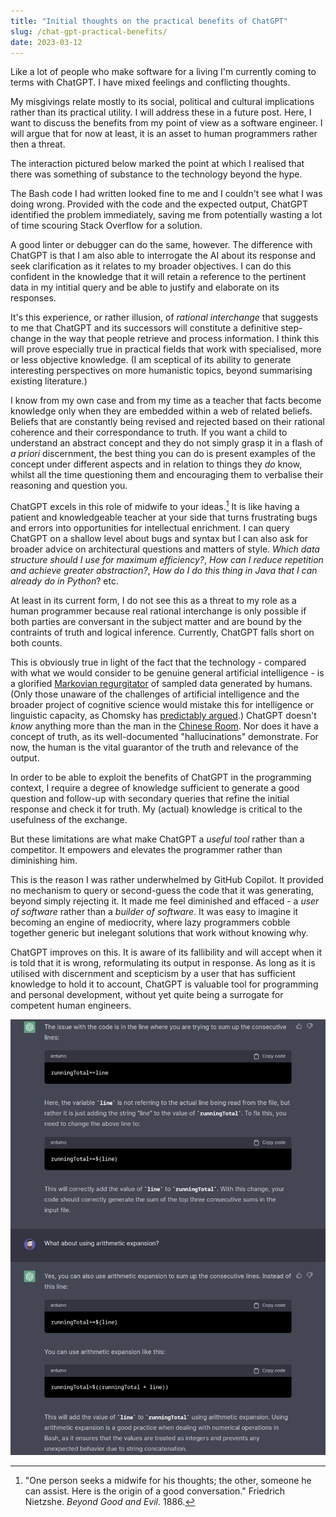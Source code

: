 ```yaml
---
title: "Initial thoughts on the practical benefits of ChatGPT"
slug: /chat-gpt-practical-benefits/
date: 2023-03-12
---
```


Like a lot of people who make software for a living I'm currently coming to terms with ChatGPT. I have mixed feelings and conflicting thoughts.

My misgivings relate mostly to its social, political and cultural implications rather than its practical utility. I will address these in a future post. Here, I want to discuss the benefits from my point of view as a software engineer. I will argue that for now at least, it is an asset to human programmers rather then a threat.

The interaction pictured below marked the point at which I realised that there was something of substance to the technology beyond the hype.

The Bash code I had written looked fine to me and I couldn't see what I was doing wrong. Provided with the code and the expected output, ChatGPT identified the problem immediately, saving me from potentially wasting a lot of time scouring Stack Overflow for a solution.

A good linter or debugger can do the same, however. The difference with ChatGPT is that I am also able to interrogate the AI about its response and seek clarification as it relates to my broader objectives. I can do this confident in the knowledge that it will retain a reference to the pertinent data in my intitial query and be able to justify and elaborate on its responses.

It's this experience, or rather illusion, of _rational interchange_ that suggests to me that ChatGPT and its successors will constitute a definitive step-change in the way that people retrieve and process information. I think this will prove especially true in practical fields that work with specialised, more or less objective knowledge. (I am sceptical of its ability to generate interesting perspectives on more humanistic topics, beyond summarising existing literature.)

I know from my own case and from my time as a teacher that facts become knowledge only when they are embedded within a web of related beliefs. Beliefs that are constantly being revised and rejected based on their rational coherence and their correspondance to truth. If you want a child to understand an abstract concept and they do not simply grasp it in a flash of _a priori_ discernment, the best thing you can do is present examples of the concept under different aspects and in relation to things they _do_ know, whilst all the time questioning them and encouraging them to verbalise their reasoning and question you.

ChatGPT excels in this role of midwife to your ideas.[^nietzshe] It is like having a patient and knowledgeable teacher at your side that turns frustrating bugs and errors into opportunities for intellectual enrichment. I can query ChatGPT on a shallow level about bugs and syntax but I can also ask for broader advice on architectural questions and matters of style. _Which data structure should I use for maximum efficiency?_, _How can I reduce repetition and achieve greater abstraction?_, _How do I do this thing in Java that I can already do in Python_? etc.

At least in its current form, I do not see this as a threat to my role as a human programmer because real rational interchange is only possible if both parties are conversant in the subject matter and are bound by the contraints of truth and logical inference. Currently, ChatGPT falls short on both counts.

This is obviously true in light of the fact that the technology - compared with what we would consider to be genuine general artificial intelligence - is a glorified [Markovian regurgitator](https://en.wikipedia.org/wiki/Markov_chain) of sampled data generated by humans. (Only those unaware of the challenges of artificial intelligence and the broader project of cognitive science would mistake this for intelligence or linguistic capacity, as Chomsky has [predictably argued](https://web.archive.org/web/20230320095450/https://www.nytimes.com/2023/03/08/opinion/noam-chomsky-chatgpt-ai.html).) ChatGPT doesn't _know_ anything more than the man in the [Chinese Room](https://plato.stanford.edu/entries/chinese-room/). Nor does it have a concept of truth, as its well-documented "hallucinations" demonstrate. For now, the human is the vital guarantor of the truth and relevance of the output.

In order to be able to exploit the benefits of ChatGPT in the programming context, I require a degree of knowledge sufficient to generate a good question and follow-up with secondary queries that refine the initial response and check it for truth. My (actual) knowledge is critical to the usefulness of the exchange.

But these limitations are what make ChatGPT a _useful tool_ rather than a competitor. It empowers and elevates the programmer rather than diminishing him.

This is the reason I was rather underwhelmed by GitHub Copilot. It provided no mechanism to query or second-guess the code that it was generating, beyond simply rejecting it. It made me feel diminished and effaced - a _user of software_ rather than a _builder of software_. It was easy to imagine it becoming an engine of mediocrity, where lazy programmers cobble together generic but inelegant solutions that work without knowing why.

ChatGPT improves on this. It is aware of its fallibility and will accept when it is told that it is wrong, reformulating its output in response. As long as it is utilised with discernment and scepticism by a user that has sufficient knowledge to hold it to account, ChatGPT is valuable tool for programming and personal development, without yet quite being a surrogate for competent human engineers.

![](./img/chat-gpt-explanation-bug.png)

[^nietzshe]: "One person seeks a midwife for his thoughts; the other, someone he can assist. Here is the origin of a good conversation." Friedrich Nietzshe. _Beyond Good and Evil_. 1886.
